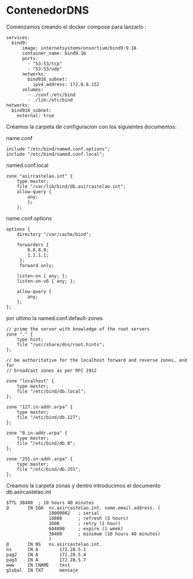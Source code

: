 # ContenedorDNS

Comenzamos creando el docker compose para lanzarlo :

~~~
services:
  bind9:
      image: internetsystemsconsortium/bind9:9.16
      container_name: bind9.16
      ports:
        - "53:53/tcp"
        - "53:53/udp"
      networks:
        bind916_subnet:
          ipv4_address: 172.0.8.152
      volumes:
        - ./conf:/etc/bind
        - ./lib:/etc/bind
networks:
  bind916_subnet: 
    external: true
~~~

Creamos la carpeta de configuracion con los siguientes documentos:

name.conf

~~~
include "/etc/bind/named.conf.options";
include "/etc/bind/named.conf.local";
~~~

named.conf.local
~~~
zone "asircastelao.int" {
	type master;
	file "/var/lib/bind/db.asircastelao.int";
	allow-query {
		any;
		};
	};
~~~

name.conf.options
~~~
options {
	directory "/var/cache/bind";

	forwarders {
	 	8.8.8.8;
		1.1.1.1;
	 };
	 forward only;

	listen-on { any; };
	listen-on-v6 { any; };

	allow-query {
		any;
	};
};
~~~

por ultimo la named.conf.default-zones

~~~
// prime the server with knowledge of the root servers
zone "." {
	type hint;
	file "/usr/share/dns/root.hints";
};

// be authoritative for the localhost forward and reverse zones, and for
// broadcast zones as per RFC 1912

zone "localhost" {
	type master;
	file "/etc/bind/db.local";
};

zone "127.in-addr.arpa" {
	type master;
	file "/etc/bind/db.127";
};

zone "0.in-addr.arpa" {
	type master;
	file "/etc/bind/db.0";
};

zone "255.in-addr.arpa" {
	type master;
	file "/etc/bind/db.255";
};
~~~

Creamos la carpeta zonas y dentro introducimos el documento db.asircastelao.int
~~~
$TTL 38400	; 10 hours 40 minutes
@		IN SOA	ns.asircastelao.int. some.email.address. (
				10000002   ; serial
				10800      ; refresh (3 hours)
				3600       ; retry (1 hour)
				604800     ; expire (1 week)
				38400      ; minimum (10 hours 40 minutes)
				)
@		IN NS	ns.asircastelao.int.
ns  	IN A		172.28.5.1
pag2	IN A		172.28.5.4
pag3	IN A 		172.28.5.7
www	    IN CNAME	test
global	IN TXT		mensaje
~~~





